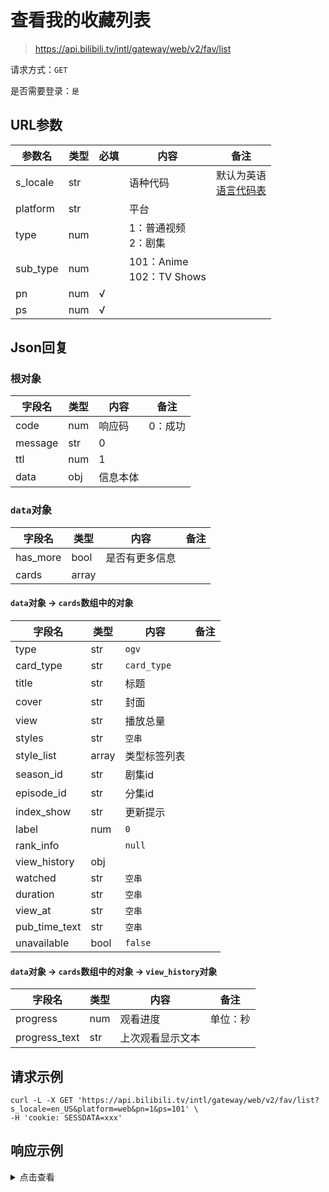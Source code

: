 # 查看我的收藏列表

> https://api.bilibili.tv/intl/gateway/web/v2/fav/list

请求方式：`GET`

是否需要登录：`是`

## URL参数

| 参数名      | 类型  | 必填  | 内容                         | 备注                                |
|----------|-----|-----|----------------------------|-----------------------------------|
| s_locale | str |     | 语种代码                       | 默认为英语<br/>[语言代码表](../language.md) |
| platform | str |     | 平台                         |                                   |
| type     | num |     | 1：普通视频<br/>2：剧集            |                                   |
| sub_type | num |     | 101：Anime<br/>102：TV Shows |                                   |
| pn       | num | √   |                            |                                   |
| ps       | num | √   |                            |                                   |

## Json回复

### 根对象

| 字段名     | 类型  | 内容   | 备注   |
|---------|-----|------|------|
| code    | num | 响应码  | 0：成功 |
| message | str | 0    |      |
| ttl     | num | 1    |      |
| data    | obj | 信息本体 |      |

### `data`对象

| 字段名      | 类型    | 内容      | 备注  |
|----------|-------|---------|-----|
| has_more | bool  | 是否有更多信息 |     |
| cards    | array |         |     |

#### `data`对象 -> `cards`数组中的对象

| 字段名           | 类型    | 内容          | 备注  |
|---------------|-------|-------------|-----|
| type          | str   | `ogv`       |     |
| card_type     | str   | `card_type` |     |
| title         | str   | 标题          |     |
| cover         | str   | 封面          |     |
| view          | str   | 播放总量        |     |
| styles        | str   | `空串`        |     |
| style_list    | array | 类型标签列表      |     |
| season_id     | str   | 剧集id        |     |
| episode_id    | str   | 分集id        |     |
| index_show    | str   | 更新提示        |     |
| label         | num   | `0`         |     |
| rank_info     |       | `null`      |     |
| view_history  | obj   |             |     |
| watched       | str   | `空串`        |     |
| duration      | str   | `空串`        |     |
| view_at       | str   | `空串`        |     |
| pub_time_text | str   | `空串`        |     |
| unavailable   | bool  | `false`     |     |

#### `data`对象 -> `cards`数组中的对象 -> `view_history`对象

| 字段名           | 类型  | 内容       | 备注   |
|---------------|-----|----------|------|
| progress      | num | 观看进度     | 单位：秒 |
| progress_text | str | 上次观看显示文本 |      |

## 请求示例

```shell
curl -L -X GET 'https://api.bilibili.tv/intl/gateway/web/v2/fav/list?s_locale=en_US&platform=web&pn=1&ps=101' \
-H 'cookie: SESSDATA=xxx'
```

## 响应示例

<details>
<summary>点击查看</summary>

```json
{
    "code": 0,
    "message": "0",
    "ttl": 1,
    "data": {
        "has_more": false,
        "cards": [
            {
                "type": "ogv",
                "card_type": "ogv_fav_detail",
                "title": "Jujutsu Kaisen",
                "cover": "https://pic.bstarstatic.com/ogv/01bb0eed8b341bb091afd2d92f24e577d0b29f28.png",
                "view": "89.0M Views",
                "styles": "",
                "style_list": [
                    "Fantasy",
                    "Adventure"
                ],
                "season_id": "37738",
                "episode_id": "",
                "index_show": "Full",
                "label": 0,
                "rank_info": null,
                "view_history": {
                    "progress": 0,
                    "progress_text": "Last watched: E1"
                },
                "watched": "",
                "duration": "",
                "view_at": "",
                "pub_time_text": "",
                "unavailable": false
            }
        ]
    }
}
```
</details>